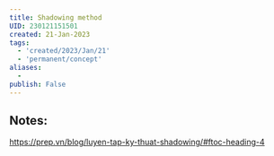 ```yaml
---
title: Shadowing method
UID: 230121151501
created: 21-Jan-2023
tags:
  - 'created/2023/Jan/21'
  - 'permanent/concept'
aliases:
  - 
publish: False
---
```

## Notes:


https://prep.vn/blog/luyen-tap-ky-thuat-shadowing/#ftoc-heading-4

